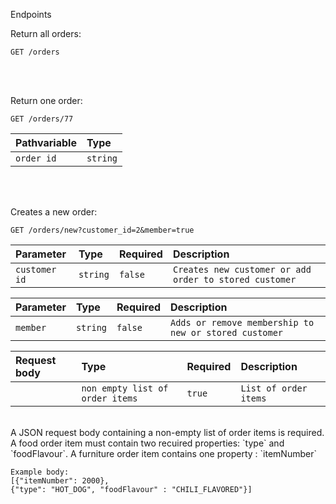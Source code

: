 



Endpoints 

Return all orders:

```http
GET /orders
```
<br> <br>

Return one order:

```http
GET /orders/77
```

| Pathvariable | Type  |
|:-------------| :--- | 
| `order id`   | `string` |
<br> <br>

Creates a new order:

```http
GET /orders/new?customer_id=2&member=true
```

| Parameter     | Type  | Required | Description                                            |
|:--------------| :--- |:---------|:-------------------------------------------------------|
| `customer id` | `string` | `false`  | `Creates new customer or add order to stored customer` |

| Parameter      | Type  | Required   | Description                                           | 
|:---------------| :--- |:--------|:------------------------------------------------------|
| `member`       | `string` | `false` | `Adds or remove membership to new or stored customer` |

| Request body | Type                            | Required | Description           | 
|:-------------|:--------------------------------|:---------|:----------------------|
|     | `non empty list of order items` | `true`   | `List of order items` |

<br>
A JSON request body containing a non-empty list of order items is required.
A food order item must contain two recuired properties: `type` and `foodFlavour`. 
A furniture order item contains one property : `itemNumber`

```http
Example body: 
[{"itemNumber": 2000},
{"type": "HOT_DOG", "foodFlavour" : "CHILI_FLAVORED"}]
```
